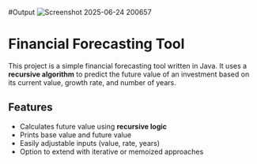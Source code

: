 #Output
![Screenshot 2025-06-24 200657](https://github.com/user-attachments/assets/c2d08d15-af85-4736-b0b4-43af0e8b48f2)


# Financial Forecasting Tool

This project is a simple financial forecasting tool written in Java. It uses a **recursive algorithm** to predict the future value of an investment based on its current value, growth rate, and number of years.

##  Features

- Calculates future value using **recursive logic**
- Prints base value and future value
- Easily adjustable inputs (value, rate, years)
- Option to extend with iterative or memoized approaches



